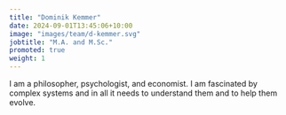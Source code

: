 ```yaml
---
title: "Dominik Kemmer"
date: 2024-09-01T13:45:06+10:00
image: "images/team/d-kemmer.svg"
jobtitle: "M.A. and M.Sc."
promoted: true
weight: 1
---
```


I am a philosopher, psychologist, and economist. I am fascinated by complex systems and in all it needs to understand them and to help them evolve.
